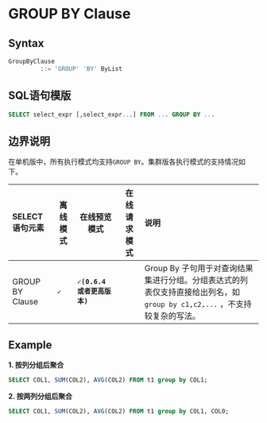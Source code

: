 # GROUP BY Clause

## Syntax

```SQL
GroupByClause
         ::= 'GROUP' 'BY' ByList
```

## SQL语句模版

```sql
SELECT select_expr [,select_expr...] FROM ... GROUP BY ... 
```

## 边界说明
在单机版中，所有执行模式均支持`GROUP BY`。集群版各执行模式的支持情况如下。

| SELECT语句元素                              | 离线模式  | 在线预览模式 | 在线请求模式 | 说明                                                                                                                                                                                                                                                                          |
|:----------------------------------------| --------- | ------------ |--------|:----------------------------------------------------------------------------------------------------------------------------------------------------------------------------------------------------------------------------------------------------------------------------|
| GROUP BY Clause                         | **``✓``** | **``✓(0.6.4 或者更高版本)``**  |        | Group By 子句用于对查询结果集进行分组。分组表达式的列表仅支持直接给出列名，如`group by c1,c2,...` ，不支持较复杂的写法。 |

## Example

 **1. 按列分组后聚合**

```SQL
SELECT COL1, SUM(COL2), AVG(COL2) FROM t1 group by COL1;
```

 **2. 按两列分组后聚合**

```SQL
SELECT COL1, SUM(COL2), AVG(COL2) FROM t1 group by COL1, COL0;
```

